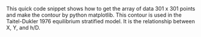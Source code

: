 This quick code snippet shows how to get the array of data 301 x 301 points and make the contour by python matplotlib.
This contour is used in the Taitel-Dukler 1976 equilibrium stratified model. It is the relationship between X, Y, and h/D.

